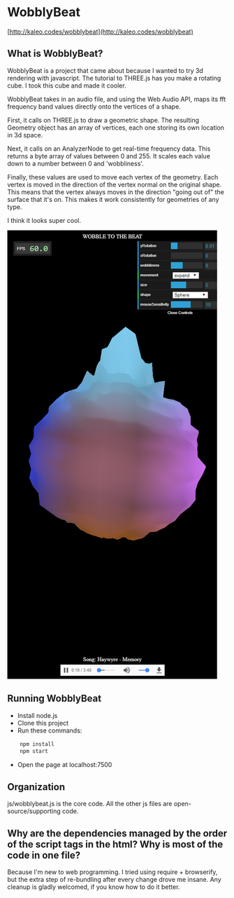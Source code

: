 # WobblyBeat

[http://kaleo.codes/wobblybeat](http://kaleo.codes/wobblybeat)

## What is WobblyBeat?

WobblyBeat is a project that came about because I wanted to try 3d rendering with javascript.
The tutorial to THREE.js has you make a rotating cube.
I took this cube and made it cooler.

WobblyBeat takes in an audio file, and using the Web Audio API, maps its fft
frequency band values directly onto the vertices of a shape.

First, it calls on THREE.js to draw a geometric shape. The resulting Geometry
object has an array of vertices, each one storing its own location in 3d space.

Next, it calls on an AnalyzerNode to get real-time frequency data. This returns
a byte array of values between 0 and 255.
It scales each value down to a number between 0 and 'wobbliness'.

Finally, these values are used to move each vertex of the geometry. Each vertex
is moved in the direction of the vertex normal on the original shape. This means
that the vertex always moves in the direction "going out of" the surface that
it's on. This makes it work consistently for geometries of any type.

I think it looks super cool.

![Screenshot](screenshot.png?raw=true "Screenshot")

## Running WobblyBeat

- Install node.js
- Clone this project
- Run these commands:
```bash
    npm install
    npm start
```
- Open the page at localhost:7500

## Organization

js/wobblybeat.js is the core code. All the other js files are 
open-source/supporting code.

## Why are the dependencies managed by the order of the script tags in the html? Why is most of the code in one file?

Because I'm new to web programming. I tried using require + browserify, but
the extra step of re-bundling after every change drove me insane. Any cleanup
is gladly welcomed, if you know how to do it better.



